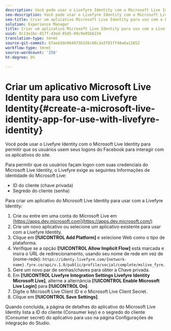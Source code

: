 ```yaml
---
description: Você pode usar o Livefyre Identity com o Microsoft Live Identity para permitir que os usuários usem seus logons do Facebook para interagir com os aplicativos do site.
seo-description: Você pode usar o Livefyre Identity com o Microsoft Live Identity para permitir que os usuários usem seus logons do Facebook para interagir com os aplicativos do site.
seo-title: Criar um aplicativo Microsoft Live Identity para uso com a Livefyre Identity
solution: Experience Manager
title: Criar um aplicativo Microsoft Live Identity para uso com a Livefyre Identity
uuid: 0c13e1bc-817f-43ed-85d5-09c9e95b6234
translation-type: tm+mt
source-git-commit: 67aeb3de964473b326c88c3a3f81ff48a6a12652
workflow-type: tm+mt
source-wordcount: '250'
ht-degree: 0%

---
```



# Criar um aplicativo Microsoft Live Identity para uso com Livefyre Identity{#create-a-microsoft-live-identity-app-for-use-with-livefyre-identity}

Você pode usar o Livefyre Identity com o Microsoft Live Identity para permitir que os usuários usem seus logons do Facebook para interagir com os aplicativos do site.

Para permitir que os usuários façam logon com suas credenciais do Microsoft Live Identity, o Livefyre exige as seguintes Informações de identidade do Microsoft Live:

* ID do cliente (chave privada)
* Segredo do cliente (senha)

Para criar um aplicativo do Microsoft Live Identity para usar com a Livefyre Identity:

1. Crie ou entre em uma conta do Microsoft Live em [https://apps.dev.microsoft.com](https://apps.dev.microsoft.com/)
1. Crie um novo aplicativo ou selecione um aplicativo existente para usar com a Livefyre Identity.
1. Clique em **[!UICONTROL Add Platform]** e selecione Web como o tipo de plataforma.
1. Verifique se a opção **[!UICONTROL Allow Implicit Flow]** está marcada e insira o URL de redirecionamento, usando seu nome de rede em vez de {nome-rede}: `https://identy.livefyre.com/{network-name}.fyre.co/api/v.1.0/public/profile/social/complete/mslive_fyre`.
1. Gere um novo par de senhas/chaves para obter a Chave privada.
1. Em **[!UICONTROL Livefyre Integration Settings Livefyre Identity Microsoft Live]**, alterne a alternância **[!UICONTROL Enable Microsoft Live Login]** para **[!UICONTROL On]**.
1. Digite o Microsoft Live Client ID e o Microsoft Live Client Secret.
1. Clique em **[!UICONTROL Save Settings]**.

Quando concluída, a página de detalhes do aplicativo do Microsoft Live Identity lista a ID do cliente (Consumer key) e o segredo do cliente (Consumer secret) do aplicativo para uso na página Configurações de integração do Studio.
